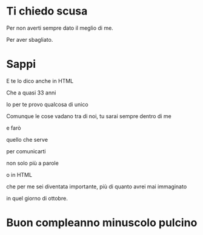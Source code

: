 <h1>Ti chiedo scusa</h1>
<p>Per non averti sempre dato il meglio di me.</p>
<p>Per aver sbagliato.</p>
<h1>Sappi</h1>
<p>E te lo dico anche in HTML</p>
<p>Che a quasi 33 anni</p>
<p>Io per te provo qualcosa di unico</p>
<p>Comunque le cose vadano tra di noi, tu sarai sempre dentro di me</p>
<p>e farò</p>
<p>quello che serve</p>
<p>per comunicarti</p>
<p>non solo più a parole</p>
<p>o in HTML</p>
<p>che per me sei diventata importante, più di quanto avrei mai immaginato</p>
<p>in quel giorno di ottobre.</p>
<h1>Buon compleanno minuscolo pulcino</h1>
